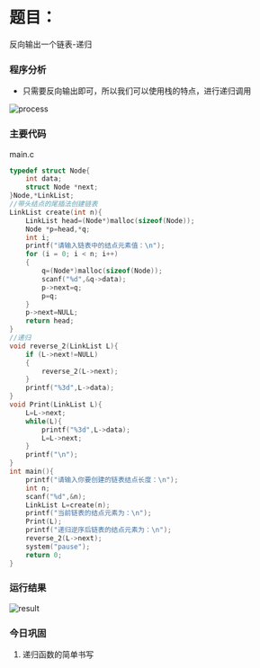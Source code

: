 # 题目：

反向输出一个链表-递归


### 程序分析

- 只需要反向输出即可，所以我们可以使用栈的特点，进行递归调用

![process](D:\GitHub\2021_first\基础巩固\C_44\process.PNG)

### 主要代码

main.c

```c
typedef struct Node{
	int data;
	struct Node *next;
}Node,*LinkList;
//带头结点的尾插法创建链表
LinkList create(int n){
	LinkList head=(Node*)malloc(sizeof(Node));
	Node *p=head,*q;
	int i;
	printf("请输入链表中的结点元素值：\n");
	for (i = 0; i < n; i++)
	{
		q=(Node*)malloc(sizeof(Node));
		scanf("%d",&q->data);
		p->next=q;
		p=q;
	}
	p->next=NULL;
	return head;
}
//递归
void reverse_2(LinkList L){
	if (L->next!=NULL)
	{
		reverse_2(L->next);
	}
	printf("%3d",L->data);
}
void Print(LinkList L){
	L=L->next;
	while(L){
		printf("%3d",L->data);
		L=L->next;
	}
	printf("\n");
}
int main(){
	printf("请输入你要创建的链表结点长度：\n");
	int n;
	scanf("%d",&n);
	LinkList L=create(n);
	printf("当前链表的结点元素为：\n");
	Print(L);
	printf("递归逆序后链表的结点元素为：\n");
	reverse_2(L->next);
	system("pause");
	return 0;
}
```

### 运行结果

![result](D:\GitHub\2021_first\基础巩固\C_44\result.PNG)

### 今日巩固

1. 递归函数的简单书写



